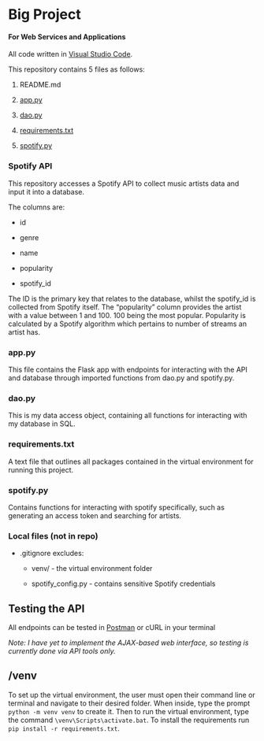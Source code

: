 # Big Project
#### For Web Services and Applications

All code written in [Visual Studio Code](https://code.visualstudio.com/download).

This repository contains 5 files as follows:

1. README.md

2. [app.py](https://github.com/Shmoooe/Web-Services-and-Applications/blob/main/project/app.py)

3. [dao.py](https://github.com/Shmoooe/Web-Services-and-Applications/blob/main/project/dao.py)

4. [requirements.txt](https://github.com/Shmoooe/Web-Services-and-Applications/blob/main/project/requirements.txt)

5. [spotify.py](https://github.com/Shmoooe/Web-Services-and-Applications/blob/main/project/spotify.py)

### Spotify API
This repository accesses a Spotify API to collect music artists data and input it into a database. 

The columns are: 

- id

- genre 

- name 

- popularity

- spotify_id 


The ID is the primary key that relates to the database, whilst the spotify_id is collected from Spotify itself. The “popularity” column provides the artist with a value between 1 and 100. 100 being the most popular. Popularity is calculated by a Spotify algorithm which pertains to number of streams an artist has.

### app.py
This file contains the Flask app with endpoints for interacting with the API and database through imported functions from dao.py and spotify.py.

### dao.py
This is my data access object, containing all functions for interacting with my database in SQL.

### requirements.txt 
A text file that outlines all packages contained in the virtual environment for running this project.

### spotify.py 
Contains functions for interacting with spotify specifically, such as generating an access token and searching for artists.

### Local files (not in repo)
- .gitignore excludes:
    
    - venv/ - the virtual environment folder

    - spotify_config.py - contains sensitive Spotify credentials

## Testing the API
All endpoints can be tested in [Postman](https://crimson-satellite-440197.postman.co/) or cURL in your terminal

_Note: I have yet to implement the AJAX-based web interface, so testing is currently done via API tools only._

## /venv
To set up the virtual environment, the user must open their command line or terminal and navigate to their desired folder. When inside, type the prompt ```python -m venv venv``` to create it. Then to run the virtual environment, type the command ```\venv\Scripts\activate.bat```. To install the requirements run ```pip install -r requirements.txt```.